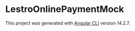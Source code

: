 # LestroOnlinePaymentMock

This project was generated with [Angular CLI](https://github.com/angular/angular-cli) version 14.2.7.
